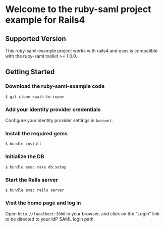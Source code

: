 Welcome to the ruby-saml project example for Rails4 
===================================================

Supported Version
-----------------

This ruby-saml-example project works with rails4 and uses is compatible with the ruby-saml toolkit >= 1.0.0.

Getting Started
---------------

### Download the ruby-saml-example code

    $ git clone <path-to-repo>

### Add your identity provider credentials

Configure your identity provider settings in `Account`.

### Install the required gems

    $ bundle install

### Initialize the DB

    $ bundle exec rake db:setup

### Start the Rails server

    $ bundle exec rails server

### Visit the home page and log in

Open `http://localhost:3000` in your browser, and click on the "Login"
link to be directed to your IdP SAML login path.

